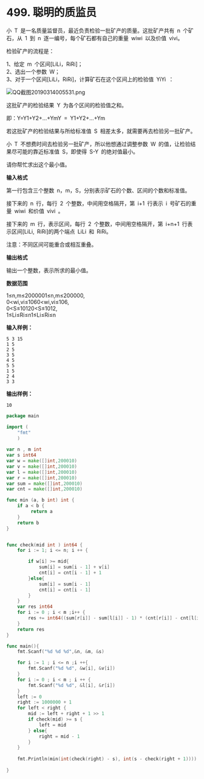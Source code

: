 # 499. 聪明的质监员



小 T 是一名质量监督员，最近负责检验一批矿产的质量。这批矿产共有 n 个矿石，从 1 到 n 逐一编号，每个矿石都有自己的重量 wiwi 以及价值 vivi。

检验矿产的流程是： 

1、给定 m 个区间\[LiLi，RiRi\]；   
2、选出一个参数 W；   
3、对于一个区间\[LiLi，RiRi\]，计算矿石在这个区间上的检验值 YiYi ： 

![QQ&#x622A;&#x56FE;20190314005531.png](https://www.acwing.com/media/article/image/2019/03/14/19_d878de0845-QQ%E6%88%AA%E5%9B%BE20190314005531.png)

这批矿产的检验结果 Y 为各个区间的检验值之和。

即：Y=Y1+Y2+…+YmY = Y1+Y2+…+Ym  
  
若这批矿产的检验结果与所给标准值 S 相差太多，就需要再去检验另一批矿产。

小 T 不想费时间去检验另一批矿产，所以他想通过调整参数 W 的值，让检验结果尽可能的靠近标准值 S，即使得 S-Y 的绝对值最小。

请你帮忙求出这个最小值。

**输入格式**

第一行包含三个整数 n，m，S，分别表示矿石的个数、区间的个数和标准值。 

接下来的 n 行，每行 2 个整数，中间用空格隔开，第 i+1 行表示 i 号矿石的重量 wiwi 和价值 vivi 。 

接下来的 m 行，表示区间，每行 2 个整数，中间用空格隔开，第 i+n+1 行表示区间\[LiLi, RiRi\]的两个端点 LiLi 和 RiRi。

注意：不同区间可能重合或相互重叠。

**输出格式**

输出一个整数，表示所求的最小值。

**数据范围**

1≤n,m≤2000001≤n,m≤200000,  
0&lt;wi,vi≤1060&lt;wi,vi≤106,  
0&lt;S≤10120&lt;S≤1012,  
1≤Li≤Ri≤n1≤Li≤Ri≤n

**输入样例：**

```text
5 3 15 
1 5 
2 5 
3 5 
4 5 
5 5 
1 5 
2 4 
3 3 
```

**输出样例：**

```text
10
```

```go
package main

import (
    "fmt"
    )
    
var n , m int
var s int64
var w = make([]int,200010)
var v = make([]int,200010)
var l = make([]int,200010)
var r = make([]int,200010)
var sum = make([]int,200010)
var cnt = make([]int,200010)

func min (a, b int) int {
    if a < b {
         return a
    }
    return b
}


func check(mid int ) int64 {
    for i := 1; i <= n; i ++ {

        if w[i] >= mid{
            sum[i] = sum[i - 1] + v[i]
            cnt[i] = cnt[i - 1] + 1
        }else{
            sum[i] = sum[i - 1] 
            cnt[i] = cnt[i - 1] 
        }
    }
    var res int64 
    for i := 0 ; i < m ;i++ {
        res += int64((sum[r[i]] - sum[l[i]] - 1) * (cnt[r[i]] - cnt[l[i] - 1]))
    }
    return res
}

func main(){
    fmt.Scanf("%d %d %d",&n, &m, &s)

    for i := 1 ; i <= n ;i ++{
        fmt.Scanf("%d %d", &w[i], &v[i])
    }
    for i := 0 ; i < m ; i ++ {
        fmt.Scanf("%d %d", &l[i], &r[i])
    }
    left := 0 
    right := 1000000 + 1
    for left < right {
        mid := left + right + 1 >> 1
        if check(mid) >= s {
            left = mid
        } else{
            right = mid - 1
        }
    }
    
    fmt.Println(min(int(check(right) - s), int(s - check(right + 1))))
    
}
```

